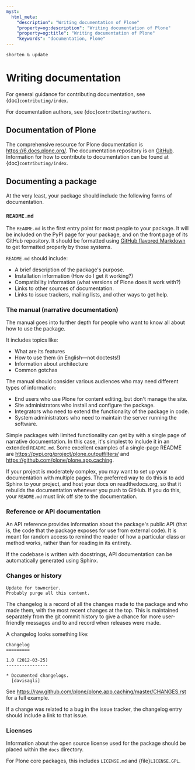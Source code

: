```yaml
---
myst:
  html_meta:
    "description": "Writing documentation of Plone"
    "property=og:description": "Writing documentation of Plone"
    "property=og:title": "Writing documentation of Plone"
    "keywords": "documentation, Plone"
---
```

```{todo}
shorten & update
```

# Writing documentation

For general guidance for contributing documentation, see {doc}`contributing/index`.

For documentation authors, see {doc}`contributing/authors`.


## Documentation of Plone

The comprehensive resource for Plone documentation is https://6.docs.plone.org/.
The documentation repository is on [GitHub](https://github.com/plone/documentation).
Information for how to contribute to documentation can be found at {doc}`contributing/index`.


## Documenting a package

At the very least, your package should include the following forms of documentation.

### `README.md`

The `README.md` is the first entry point for most people to your package.
It will be included on the PyPI page for your package, and on the front page of its GitHub repository.
It should be formatted using [GitHub flavored Markdown](https://github.github.com/gfm/) to get formatted properly by those systems.

`README.md` should include:

-   A brief description of the package's purpose.
-   Installation information (How do I get it working?)
-   Compatibility information (what versions of Plone does it work with?)
-   Links to other sources of documentation.
-   Links to issue trackers, mailing lists, and other ways to get help.


### The manual (narrative documentation)

The manual goes into further depth for people who want to know all about how to use the package.

It includes topics like:

-   What are its features
-   How to use them (in English—not doctests!)
-   Information about architecture
-   Common gotchas

The manual should consider various audiences who may need different types of information:

-   End users who use Plone for content editing, but don't manage the site.
-   Site administrators who install and configure the package.
-   Integrators who need to extend the functionality of the package in code.
-   System administrators who need to maintain the server running the software.

Simple packages with limited functionality can get by with a single page of narrative documentation.
In this case, it's simplest to include it in an extended `README.md`.
Some excellent examples of a single-page README are https://pypi.org/project/plone.outputfilters/ and https://github.com/plone/plone.app.caching.

If your project is moderately complex, you may want to set up your documentation with multiple pages.
The preferred way to do this is to add Sphinx to your project, and host your docs on readthedocs.org, so that it rebuilds the documentation whenever you push to GitHub.
If you do this, your `README.md` must link off site to the documentation.


### Reference or API documentation

An API reference provides information about the package's public API (that is, the code that the package exposes for use from external code).
It is meant for random access to remind the reader of how a particular class or method works, rather than for reading in its entirety.

If the codebase is written with docstrings, API documentation can be automatically generated using Sphinx.


### Changes or history

```{todo}
Update for towncrier.
Probably purge all this content.
```

The changelog is a record of all the changes made to the package and who made them, with the most recent changes at the top.
This is maintained separately from the git commit history to give a chance for more user-friendly messages and to and record when releases were made.

A changelog looks something like:

```text
Changelog
=========

1.0 (2012-03-25)
----------------

* Documented changelogs.
  [davisagli]
```

See <https://raw.github.com/plone/plone.app.caching/master/CHANGES.rst> for a full example.

If a change was related to a bug in the issue tracker, the changelog entry should include a link to that issue.


### Licenses

Information about the open source license used for the package should be placed within the `docs` directory.

For Plone core packages, this includes `LICENSE.md` and {file}`LICENSE.GPL`.

